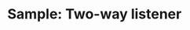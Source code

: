 # Sample: Two-way listener

<!-- https://docs.microsoft.com/en-us/dynamics365/customer-engagement/developer/sample-two-way-listener -->